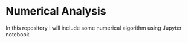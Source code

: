 # Numerical Analysis
In this repository I will include some numerical algorithm using Jupyter notebook
